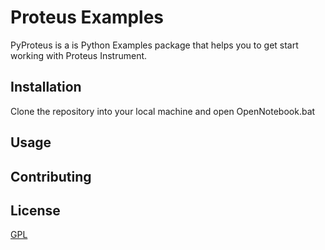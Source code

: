 
# Proteus  Examples

PyProteus is a is Python Examples package that helps you to get start working with Proteus Instrument.

## Installation

Clone the repository into your local machine and open OpenNotebook.bat

## Usage



## Contributing


## License
[GPL](https://www.gnu.org/licenses/gpl-3.0.html)